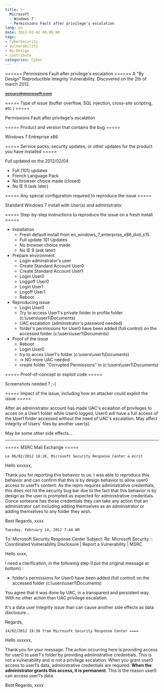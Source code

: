 ```yaml
---
title: >-
  Microsoft 
  - Windows 7 
  - Permissions Fault after privilege's escalation
lang: en
date: 2012-03-02 00:00:00
tags:
- CyberSecurity
- Vulnerability
- By-Design
- contribute
categories: Cyber
---
```

====== Permissions Fault after privilege's escalation ======
A "By Design" Reproductible Integrity Vulnerability.
Discovered on the 2th of march 2012.

<del>secure@microsoft.com</del>
<!-- more -->

===== Type of issue (buffer overflow, SQL injection, cross-site scripting, etc.) =====

Permissions Fault after privilege's escalation

===== Product and version that contains the bug =====

Windows 7 Entreprise x86

===== Service packs, security updates, or other updates for the product you have installed =====

Full updated on the 2012/02/04
  - Full (101) updates
  - French Language Pack
  - No browser choice made (closed)
  - No IE 9 (ask later)

===== Any special configuration required to reproduce the issue =====

Standard Windows 7 install with User(s) and administrator

===== Step-by-step instructions to reproduce the issue on a fresh install =====

  - Installation
    * Fresh default install from en_windows_7_enterprise_x86_dvd_x15
    * Full update 101 Updates
    * No browser choice made
    * No IE 9 (ask later)
  - Prepare environment
    * Login adminstrator's user
    * Create Standard Account User0
    * Create Standard Account User1
    * Login User0
    * Loggoff User0
    * Login User1
    * Logoff User1
    * Reboot
  - Reproducing issue
    * Login User0
    * Try to access User1's private folder in profile folder (c:\users\user1\Documents\)
    * UAC escalation (administrator's password needed)
    * folder's permissions for User0 have been added (full control) on the accessed folder (c:\users\user1\Documents\)
  - Proof of the issue
    * Reboot
    * Login User0
    * try to acces User1's folder (c:\users\user1\Documents\)
    * -> NO more UAC needed
    * create folder "Corrupted Permissions" in (c:\users\user1\Documents\)

===== Proof-of-concept or exploit code =====

Screenshots needed ? ;-)

===== Impact of the issue, including how an attacker could exploit the issue =====

After an administrator account has made UAC's ecalation of privileges to acces on a User1 folder while User0 logged, User0 will have a full access of the User1 folder accessed without the need of UAC's escalation.
May affect integrity of Users' files by another user(s).


May be some other side effects...


----
===== MSRC Mail Exchange =====

    Le 06/02/2012 18:20, Microsoft Security Response Center a écrit

Hello xxxxxx,

Thank you for reporting this behavior to us.  I was able to reproduce this behavior and can confirm that this is by design behavior to allow user0 access to user1’s content.  As the repro requires administrative credentials,  this does not hit the security bug bar due to the fact that this behavior is by design as the user is prompted as expected for administrative credentials.  Oonce someone has those credentials they can take any action that an administrator can including adding themselves as an administrator or adding themselves to any folder they wish.  

Best Regards,
xxxx

    Tuesday, February 14, 2012 7:44 AM

To: Microsoft Security Response Center
Subject: Re: Microsoft Security :: Coordinated Vulnerability Disclosure | Report a Vulnerability | MSRC

Hello xxxx,

I need a clarification, in the following step (I put the original message at bottom) :
- folder's permissions for User0 have been added (full control) on the accessed folder (c:\users\user1\Documents\)

You agree that it was done by UAC, in a transparent and persistent way.  With no other action than UAC privilege escalation.

It's a data user integrity issue than can cause another side effects as data disclosure...

Regards,

    14/02/2012 19:38 from Microsoft Security Response Center ====

Hello xxxxxx,

Thank you for your message.  The action occurring here is providing access for user0 to user1's folder by providing administrative credentials.  This is not a vulnerability and is not a privilege escalation.  When you grant user0 access to user1’s data, administrative credentials are required.  **When the administrator grants this access, it is permanent**.  This is the reason user0 can access user1’s data.

Best Regards,
xxxx
